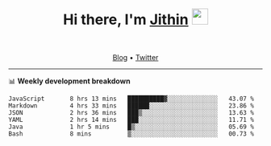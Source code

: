 <h1 align="center">Hi there, I'm <a href="https://jithset.github.io/" target="_blank">Jithin</a> <img
src="https://github.com/blackcater/blackcater/raw/main/images/Hi.gif" height="32" /></h1>

<br />

<p align="center">
  <a href="https://jithset.github.io">Blog</a> •
  <a href="https://twitter.com/jithset">Twitter</a>
</p>

---

📊 **Weekly development breakdown**

<!--START_SECTION:waka-->

```text
JavaScript       8 hrs 13 mins   ██████████▓░░░░░░░░░░░░░░   43.07 %
Markdown         4 hrs 33 mins   ██████░░░░░░░░░░░░░░░░░░░   23.86 %
JSON             2 hrs 36 mins   ███▒░░░░░░░░░░░░░░░░░░░░░   13.63 %
YAML             2 hrs 14 mins   ███░░░░░░░░░░░░░░░░░░░░░░   11.71 %
Java             1 hr 5 mins     █▒░░░░░░░░░░░░░░░░░░░░░░░   05.69 %
Bash             8 mins          ▒░░░░░░░░░░░░░░░░░░░░░░░░   00.73 %
```

<!--END_SECTION:waka-->

